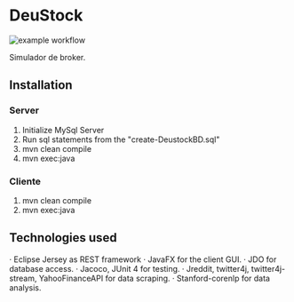 # DeuStock 

![example workflow](https://github.com/futotta-risu/DeuStock/actions/workflows/maven.yml/badge.svg)

Simulador de broker.

## Installation 
### Server
1. Initialize MySql Server
2. Run sql statements from the "create-DeustockBD.sql"
3. mvn clean compile
4. mvn exec:java

### Cliente
1. mvn clean compile
2. mvn exec:java


## Technologies used
  · Eclipse Jersey as REST framework
  · JavaFX for the client GUI.
  · JDO for database access.
  · Jacoco, JUnit 4  for testing.
  · Jreddit, twitter4j, twitter4j-stream, YahooFinanceAPI for data scraping.
  · Stanford-corenlp for data analysis. 
  
